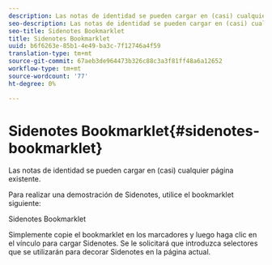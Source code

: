 ```yaml
---
description: Las notas de identidad se pueden cargar en (casi) cualquier página existente.
seo-description: Las notas de identidad se pueden cargar en (casi) cualquier página existente.
seo-title: Sidenotes Bookmarklet
title: Sidenotes Bookmarklet
uuid: b6f6263e-85b1-4e49-ba3c-7f12746a4f59
translation-type: tm+mt
source-git-commit: 67aeb3de964473b326c88c3a3f81ff48a6a12652
workflow-type: tm+mt
source-wordcount: '77'
ht-degree: 0%

---
```



# Sidenotes Bookmarklet{#sidenotes-bookmarklet}

Las notas de identidad se pueden cargar en (casi) cualquier página existente.

Para realizar una demostración de Sidenotes, utilice el bookmarklet siguiente:

Sidenotes Bookmarklet

Simplemente copie el bookmarklet en los marcadores y luego haga clic en el vínculo para cargar Sidenotes. Se le solicitará que introduzca selectores que se utilizarán para decorar Sidenotes en la página actual.

